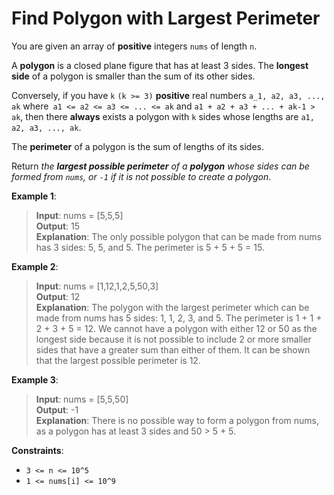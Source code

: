 # Find Polygon with Largest Perimeter

You are given an array of **positive** integers `nums` of length `n`.

A **polygon** is a closed plane figure that has at least 3 sides. The **longest side** of a polygon is smaller than the sum of its other sides.

Conversely, if you have `k` `(k >= 3)` **positive** real numbers `a_1, a2, a3, ..., ak` where` a1 <= a2 <= a3 <= ... <= ak` and `a1 + a2 + a3 + ... + ak-1 > ak`, then there **always** exists a polygon with `k` sides whose lengths are `a1, a2, a3, ..., ak`.

The **perimeter** of a polygon is the sum of lengths of its sides.

Return *the **largest possible perimeter** of a **polygon** whose sides can be formed from `nums`, or `-1` if it is not possible to create a polygon*.

 

**Example 1**:

> **Input**: nums = [5,5,5]  
**Output**: 15  
**Explanation**: The only possible polygon that can be made from nums has 3 sides: 5, 5, and 5. The perimeter is 5 + 5 + 5 = 15.


**Example 2**:

> **Input**: nums = [1,12,1,2,5,50,3]  
**Output**: 12  
**Explanation**: The polygon with the largest perimeter which can be made from nums has 5 sides: 1, 1, 2, 3, and 5. The perimeter is 1 + 1 + 2 + 3 + 5 = 12.
We cannot have a polygon with either 12 or 50 as the longest side because it is not possible to include 2 or more smaller sides that have a greater sum than either of them.
It can be shown that the largest possible perimeter is 12.


**Example 3**:

> **Input**: nums = [5,5,50]  
**Output**: -1  
**Explanation**: There is no possible way to form a polygon from nums, as a polygon has at least 3 sides and 50 > 5 + 5.
 

**Constraints**:

* `3 <= n <= 10^5`
* `1 <= nums[i] <= 10^9`